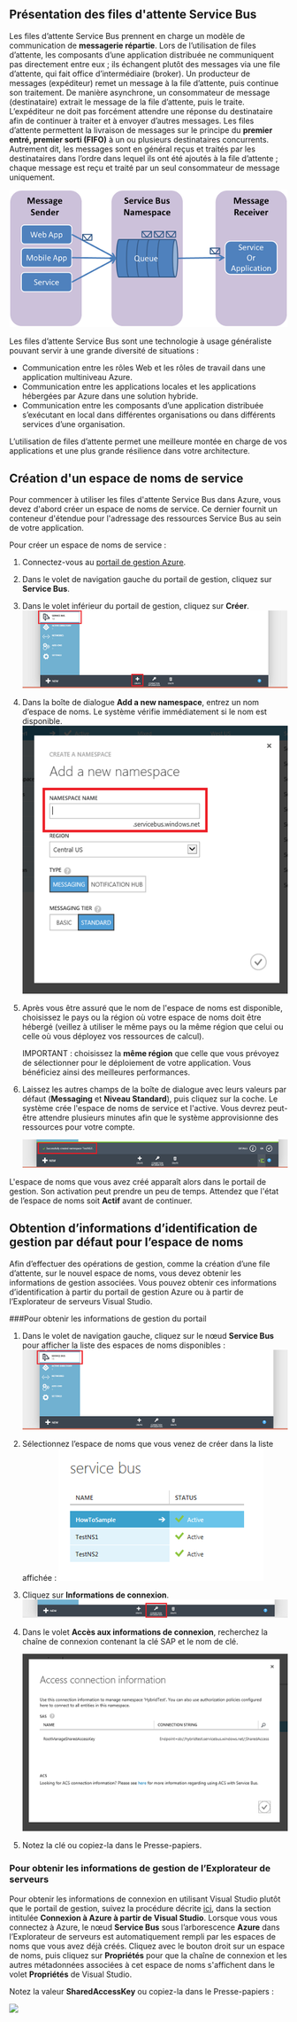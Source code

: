 ## Présentation des files d'attente Service Bus

Les files d’attente Service Bus prennent en charge un modèle de communication de **messagerie répartie**. Lors de l’utilisation de files d’attente, les composants d’une application distribuée ne communiquent pas directement entre eux ; ils échangent plutôt des messages via une file d’attente, qui fait office d’intermédiaire (broker). Un producteur de messages (expéditeur) remet un message à la file d’attente, puis continue son traitement. De manière asynchrone, un consommateur de message (destinataire) extrait le message de la file d’attente, puis le traite. L’expéditeur ne doit pas forcément attendre une réponse du destinataire afin de continuer à traiter et à envoyer d’autres messages. Les files d’attente permettent la livraison de messages sur le principe du **premier entré, premier sorti (FIFO)** à un ou plusieurs destinataires concurrents. Autrement dit, les messages sont en général reçus et traités par les destinataires dans l’ordre dans lequel ils ont été ajoutés à la file d’attente ; chaque message est reçu et traité par un seul consommateur de message uniquement.

![QueueConcepts](./media/howto-service-bus-queues/sb-queues-08.png)

Les files d’attente Service Bus sont une technologie à usage généraliste pouvant servir à une grande diversité de situations :

-   Communication entre les rôles Web et les rôles de travail dans une application multiniveau Azure.
-   Communication entre les applications locales et les applications hébergées par Azure dans une solution hybride.
-   Communication entre les composants d’une application distribuée s’exécutant en local dans différentes organisations ou dans différents services d’une organisation.

L’utilisation de files d’attente permet une meilleure montée en charge de vos applications et une plus grande résilience dans votre architecture.

## Création d'un espace de noms de service

Pour commencer à utiliser les files d'attente Service Bus dans Azure, vous devez d'abord créer un espace de noms de service. Ce dernier fournit un conteneur d'étendue pour l'adressage des ressources Service Bus au sein de votre application.

Pour créer un espace de noms de service :

1.  Connectez-vous au [portail de gestion Azure][].

2.  Dans le volet de navigation gauche du portail de gestion, cliquez sur **Service Bus**.

3.  Dans le volet inférieur du portail de gestion, cliquez sur **Créer**. ![](./media/howto-service-bus-queues/sb-queues-03.png)

4.  Dans la boîte de dialogue **Add a new namespace**, entrez un nom d’espace de noms. Le système vérifie immédiatement si le nom est disponible. ![](./media/howto-service-bus-queues/sb-queues-04.png)

5.  Après vous être assuré que le nom de l'espace de noms est disponible, choisissez le pays ou la région où votre espace de noms doit être hébergé (veillez à utiliser le même pays ou la même région que celui ou celle où vous déployez vos ressources de calcul).

	IMPORTANT : choisissez la **même région** que celle que vous prévoyez de sélectionner pour le déploiement de votre application. Vous bénéficiez ainsi des meilleures performances.

6. 	Laissez les autres champs de la boîte de dialogue avec leurs valeurs par défaut (**Messaging** et **Niveau Standard**), puis cliquez sur la coche. Le système crée l'espace de noms de service et l'active. Vous devrez peut-être attendre plusieurs minutes afin que le système approvisionne des ressources pour votre compte.

	![](./media/howto-service-bus-queues/getting-started-multi-tier-27.png)

L'espace de noms que vous avez créé apparaît alors dans le portail de gestion. Son activation peut prendre un peu de temps. Attendez que l'état de l’espace de noms soit **Actif** avant de continuer.

## Obtention d’informations d’identification de gestion par défaut pour l’espace de noms

Afin d’effectuer des opérations de gestion, comme la création d’une file d’attente, sur le nouvel espace de noms, vous devez obtenir les informations de gestion associées. Vous pouvez obtenir ces informations d’identification à partir du portail de gestion Azure ou à partir de l’Explorateur de serveurs Visual Studio.

###Pour obtenir les informations de gestion du portail

1.  Dans le volet de navigation gauche, cliquez sur le nœud **Service Bus** pour afficher la liste des espaces de noms disponibles : ![](./media/howto-service-bus-queues/sb-queues-13.png)

2.  Sélectionnez l’espace de noms que vous venez de créer dans la liste affichée : ![](./media/howto-service-bus-queues/sb-queues-09.png)

3.  Cliquez sur **Informations de connexion**. ![](./media/howto-service-bus-queues/sb-queues-06.png)

4.  Dans le volet **Accès aux informations de connexion**, recherchez la chaîne de connexion contenant la clé SAP et le nom de clé.

	![](./media/howto-service-bus-queues/multi-web-45.png)
    
5.  Notez la clé ou copiez-la dans le Presse-papiers.

### Pour obtenir les informations de gestion de l’Explorateur de serveurs

Pour obtenir les informations de connexion en utilisant Visual Studio plutôt que le portail de gestion, suivez la procédure décrite [ici](http://msdn.microsoft.com/library/ff687127.aspx), dans la section intitulée **Connexion à Azure à partir de Visual Studio**. Lorsque vous vous connectez à Azure, le nœud **Service Bus** sous l’arborescence **Azure** dans l’Explorateur de serveurs est automatiquement rempli par les espaces de noms que vous avez déjà créés. Cliquez avec le bouton droit sur un espace de noms, puis cliquez sur **Propriétés** pour que la chaîne de connexion et les autres métadonnées associées à cet espace de noms s'affichent dans le volet **Propriétés** de Visual Studio.

Notez la valeur **SharedAccessKey** ou copiez-la dans le Presse-papiers :

![][34]

  [Azure Management Portal]: http://manage.windowsazure.com
  [portail de gestion Azure]: http://manage.windowsazure.com

  [34]: ./media/howto-service-bus-queues/VSProperties.png

<!---HONumber=July15_HO2-->